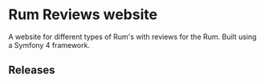 # Rum Reviews website

A website for different types of Rum's with reviews for the Rum. Built using a Symfony 4 framework.

## Releases

